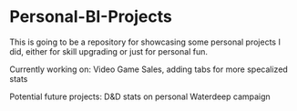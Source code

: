 # Personal-BI-Projects

This is going to be a repository for showcasing some personal projects I did, either for skill upgrading or just for personal fun.

Currently working on: Video Game Sales, adding tabs for more specalized stats

Potential future projects: D&D stats on personal Waterdeep campaign
